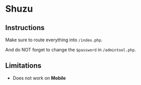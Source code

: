 # Shuzu
## Instructions
Make sure to route everything into `/index.php`.

And do NOT forget to change the `$password` in `/admintool.php`.

## Limitations
- Does not work on **Mobile**
